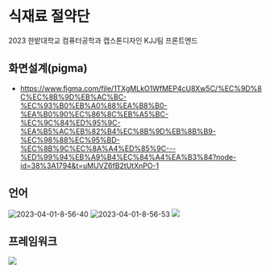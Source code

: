 # 식재료 절약단

2023 한밭대학교 컴퓨터공학과 캡스톤디자인 KJJ팀 프론트엔드  

## 화면설계(pigma)
- https://www.figma.com/file/1TXgMLkO1WfMEP4cU8Xw5C/%EC%9D%8C%EC%8B%9D%EB%AC%BC-%EC%93%B0%EB%A0%88%EA%B8%B0-%EA%B0%90%EC%86%8C%EB%A5%BC-%EC%9C%84%ED%95%9C-%EA%B5%AC%EB%82%B4%EC%8B%9D%EB%8B%B9-%EC%98%88%EC%95%BD-%EC%8B%9C%EC%8A%A4%ED%85%9C---%ED%99%94%EB%A9%B4%EC%84%A4%EA%B3%84?node-id=38%3A1794&t=uMUVZ6fB2tUtXnPO-1

## 언어
<img src="https://i.ibb.co/PcyMMQv/2023-04-01-8-56-40.png" alt="2023-04-01-8-56-40"/>

<img src="https://i.ibb.co/LtGTBT0/2023-04-01-8-56-53.png" alt="2023-04-01-8-56-53" />

<img src="https://i.ibb.co/mNWsWFV/2023-04-01-8-59-26.png"/>

## 프레임워크
<img src="https://i.ibb.co/GVL5CjW/2023-04-01-8-58-07.png"/>
